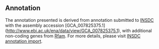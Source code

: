 
Annotation
----------

The annotation presented is derived from annotation submitted to
[INSDC](http://www.insdc.org) with the assembly accession [GCA\_007825375.1]
(http://www.ebi.ac.uk/ena/data/view/GCA_007825375.1),
with additional non-coding genes from
[Rfam](http://rfam.xfam.org/). For more details, please visit [INSDC
annotation import](http://ensemblgenomes.org/info/data/insdc_annotation).

